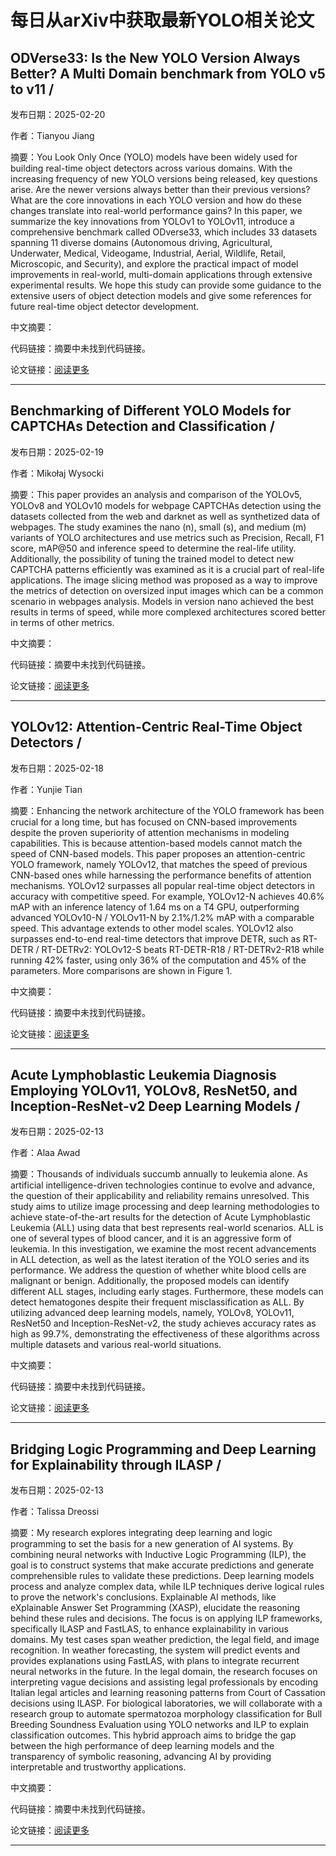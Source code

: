 # 每日从arXiv中获取最新YOLO相关论文


## ODVerse33: Is the New YOLO Version Always Better? A Multi Domain benchmark from YOLO v5 to v11 / 

发布日期：2025-02-20

作者：Tianyou Jiang

摘要：You Look Only Once \(YOLO\) models have been widely used for building real\-time object detectors across various domains. With the increasing frequency of new YOLO versions being released, key questions arise. Are the newer versions always better than their previous versions? What are the core innovations in each YOLO version and how do these changes translate into real\-world performance gains? In this paper, we summarize the key innovations from YOLOv1 to YOLOv11, introduce a comprehensive benchmark called ODverse33, which includes 33 datasets spanning 11 diverse domains \(Autonomous driving, Agricultural, Underwater, Medical, Videogame, Industrial, Aerial, Wildlife, Retail, Microscopic, and Security\), and explore the practical impact of model improvements in real\-world, multi\-domain applications through extensive experimental results. We hope this study can provide some guidance to the extensive users of object detection models and give some references for future real\-time object detector development.

中文摘要：


代码链接：摘要中未找到代码链接。

论文链接：[阅读更多](http://arxiv.org/abs/2502.14314v1)

---


## Benchmarking of Different YOLO Models for CAPTCHAs Detection and Classification / 

发布日期：2025-02-19

作者：Mikołaj Wysocki

摘要：This paper provides an analysis and comparison of the YOLOv5, YOLOv8 and YOLOv10 models for webpage CAPTCHAs detection using the datasets collected from the web and darknet as well as synthetized data of webpages. The study examines the nano \(n\), small \(s\), and medium \(m\) variants of YOLO architectures and use metrics such as Precision, Recall, F1 score, mAP@50 and inference speed to determine the real\-life utility. Additionally, the possibility of tuning the trained model to detect new CAPTCHA patterns efficiently was examined as it is a crucial part of real\-life applications. The image slicing method was proposed as a way to improve the metrics of detection on oversized input images which can be a common scenario in webpages analysis. Models in version nano achieved the best results in terms of speed, while more complexed architectures scored better in terms of other metrics.

中文摘要：


代码链接：摘要中未找到代码链接。

论文链接：[阅读更多](http://arxiv.org/abs/2502.13740v1)

---


## YOLOv12: Attention\-Centric Real\-Time Object Detectors / 

发布日期：2025-02-18

作者：Yunjie Tian

摘要：Enhancing the network architecture of the YOLO framework has been crucial for a long time, but has focused on CNN\-based improvements despite the proven superiority of attention mechanisms in modeling capabilities. This is because attention\-based models cannot match the speed of CNN\-based models. This paper proposes an attention\-centric YOLO framework, namely YOLOv12, that matches the speed of previous CNN\-based ones while harnessing the performance benefits of attention mechanisms. YOLOv12 surpasses all popular real\-time object detectors in accuracy with competitive speed. For example, YOLOv12\-N achieves 40.6% mAP with an inference latency of 1.64 ms on a T4 GPU, outperforming advanced YOLOv10\-N / YOLOv11\-N by 2.1%/1.2% mAP with a comparable speed. This advantage extends to other model scales. YOLOv12 also surpasses end\-to\-end real\-time detectors that improve DETR, such as RT\-DETR / RT\-DETRv2: YOLOv12\-S beats RT\-DETR\-R18 / RT\-DETRv2\-R18 while running 42% faster, using only 36% of the computation and 45% of the parameters. More comparisons are shown in Figure 1.

中文摘要：


代码链接：摘要中未找到代码链接。

论文链接：[阅读更多](http://arxiv.org/abs/2502.12524v1)

---


## Acute Lymphoblastic Leukemia Diagnosis Employing YOLOv11, YOLOv8, ResNet50, and Inception\-ResNet\-v2 Deep Learning Models / 

发布日期：2025-02-13

作者：Alaa Awad

摘要：Thousands of individuals succumb annually to leukemia alone. As artificial intelligence\-driven technologies continue to evolve and advance, the question of their applicability and reliability remains unresolved. This study aims to utilize image processing and deep learning methodologies to achieve state\-of\-the\-art results for the detection of Acute Lymphoblastic Leukemia \(ALL\) using data that best represents real\-world scenarios. ALL is one of several types of blood cancer, and it is an aggressive form of leukemia. In this investigation, we examine the most recent advancements in ALL detection, as well as the latest iteration of the YOLO series and its performance. We address the question of whether white blood cells are malignant or benign. Additionally, the proposed models can identify different ALL stages, including early stages. Furthermore, these models can detect hematogones despite their frequent misclassification as ALL. By utilizing advanced deep learning models, namely, YOLOv8, YOLOv11, ResNet50 and Inception\-ResNet\-v2, the study achieves accuracy rates as high as 99.7%, demonstrating the effectiveness of these algorithms across multiple datasets and various real\-world situations.

中文摘要：


代码链接：摘要中未找到代码链接。

论文链接：[阅读更多](http://arxiv.org/abs/2502.09804v1)

---


## Bridging Logic Programming and Deep Learning for Explainability through ILASP / 

发布日期：2025-02-13

作者：Talissa Dreossi

摘要：My research explores integrating deep learning and logic programming to set the basis for a new generation of AI systems. By combining neural networks with Inductive Logic Programming \(ILP\), the goal is to construct systems that make accurate predictions and generate comprehensible rules to validate these predictions. Deep learning models process and analyze complex data, while ILP techniques derive logical rules to prove the network's conclusions. Explainable AI methods, like eXplainable Answer Set Programming \(XASP\), elucidate the reasoning behind these rules and decisions. The focus is on applying ILP frameworks, specifically ILASP and FastLAS, to enhance explainability in various domains. My test cases span weather prediction, the legal field, and image recognition. In weather forecasting, the system will predict events and provides explanations using FastLAS, with plans to integrate recurrent neural networks in the future. In the legal domain, the research focuses on interpreting vague decisions and assisting legal professionals by encoding Italian legal articles and learning reasoning patterns from Court of Cassation decisions using ILASP. For biological laboratories, we will collaborate with a research group to automate spermatozoa morphology classification for Bull Breeding Soundness Evaluation using YOLO networks and ILP to explain classification outcomes. This hybrid approach aims to bridge the gap between the high performance of deep learning models and the transparency of symbolic reasoning, advancing AI by providing interpretable and trustworthy applications.

中文摘要：


代码链接：摘要中未找到代码链接。

论文链接：[阅读更多](http://arxiv.org/abs/2502.09227v1)

---

